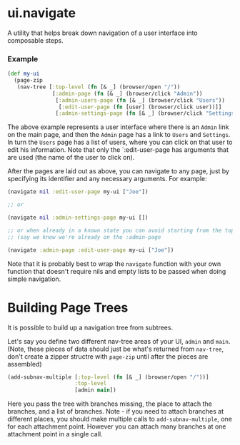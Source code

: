 # ui.navigate

A utility that helps break down navigation of a user interface into composable steps.

### Example

```clj
(def my-ui
  (page-zip
   (nav-tree [:top-level (fn [& _] (browser/open "/"))
              [:admin-page (fn [& _] (browser/click "Admin"))
               [:admin-users-page (fn [& _] (browser/click "Users"))
                [:edit-user-page (fn [user] (browser/click user))]]
               [:admin-settings-page (fn [& _] (browser/click "Settings"))]]])))
```

The above example represents a user interface where there is an `Admin` link on the main page, and then the `Admin` page has a link to `Users` and `Settings`. In turn the `Users` page has a list of users, where you can click on that user to edit his information. Note that only the `:edit-user-page has arguments that are used (the name of the user to click on).

After the pages are laid out as above, you can navigate to any page, just by specifying its identifier and any necessary arguments. For example:

```clj
(navigate nil :edit-user-page my-ui ["Joe"])

;; or

(navigate nil :admin-settings-page my-ui [])

;; or when already in a known state you can avoid starting from the top level
;; (say we know we're already on the :admin-page

(navigate :admin-page :edit-user-page my-ui ["Joe"])

```

Note that it is probably best to wrap the `navigate` function with your own function that doesn't require nils and empty lists to be passed when doing simple navigation.

# Building Page Trees

It is possible to build up a navigation tree from subtrees.

Let's say you define two different nav-tree areas of your UI, `admin` and `main`. (Note, these pieces of data should just be what's returned from `nav-tree`, don't create a zipper structre with `page-zip` until after the pieces are assembled)

```clj
(add-subnav-multiple [:top-level (fn [& _] (browser/open "/"))]
                     :top-level
                     [admin main])
```
                     
Here you pass the tree with branches missing, the place to attach the branches, and a list of branches. Note - if you need to attach branches at different places, you should make multiple calls to `add-subnav-multiple`, one for each attachment point. However you can attach many branches at one attachment point in a single call.
